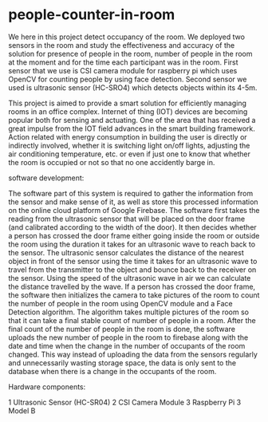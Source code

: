 # people-counter-in-room
We here in this project detect occupancy of the room. We deployed two sensors in the room and study the effectiveness and accuracy of the solution for presence of people in the room, number of people in the room at the moment and for the time each participant was in the room. First sensor that we use is CSI camera module for raspberry pi which uses OpenCV for counting people by using face detection. Second sensor we used is ultrasonic sensor (HC-SRO4) which detects objects within its 4-5m.

This project is aimed to provide a smart solution for efficiently managing rooms in an office complex. Internet of thing (IOT) devices are becoming popular both for sensing and actuating. One of the area that has received a great impulse from the IOT field advances in the smart building framework. Action related with energy consumption in building the user is directly or indirectly involved, whether it is switching light on/off lights, adjusting the air conditioning temperature, etc. or even if just one to know that whether the room is occupied or not so that no one accidently barge in.

software development:

The software part of this system is required to gather the information from the sensor and make sense of it, as well as store this processed information on the online cloud platform of Google Firebase. 
The software first takes the reading from the ultrasonic sensor that will be placed on the door frame (and calibrated according to the width of the door). It then decides whether a person has crossed the door frame either going inside the room or outside the room using the duration it takes for an ultrasonic wave to reach back to the sensor.  The ultrasonic sensor calculates the distance of the nearest object in front of the sensor using the time it takes for an ultrasonic wave to travel from the transmitter to the object and bounce back to the receiver on the sensor. Using the speed of the ultrasonic wave in air we can calculate the distance travelled by the wave.
If a person has crossed the door frame, the software then initializes the camera to take pictures of the room to count the number of people in the room using OpenCV module and a Face Detection algorithm. The algorithm takes multiple pictures of the room so that it can take a final stable count of number of people in a room. After the final count of the number of people in the room is done, the software uploads the new number of people in the room to firebase along with the date and time when the change in the number of occupants of the room changed. 
This way instead of uploading the data from the sensors regularly and unnecessarily wasting storage space, the data is only sent to the database when there is a change in the occupants of the room.

Hardware components:

1 Ultrasonic Sensor (HC-SR04)
2 CSI Camera Module
3 Raspberry Pi 3 Model B
